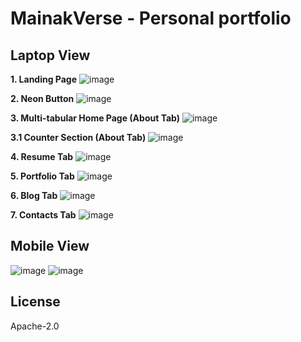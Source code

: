 # MainakVerse - Personal portfolio


## Laptop View

**1. Landing Page**
![image](https://github.com/MainakRepositor/MainakVerse/assets/64016811/e82bb58f-e031-4904-b6af-6157435f00ae)

**2. Neon Button**
![image](https://github.com/MainakRepositor/MainakVerse/assets/64016811/ac374701-c086-4c3e-b570-a0da7680e65e)

**3. Multi-tabular Home Page (About Tab)**
![image](https://github.com/MainakRepositor/MainakVerse/assets/64016811/a4dedf02-b432-4ee1-9867-c2a66c96563e)

**3.1 Counter Section (About Tab)**
![image](https://github.com/MainakRepositor/MainakVerse/assets/64016811/1c154242-f2f8-4639-8f07-d9f4ac6018f7)

**4. Resume Tab**
![image](https://github.com/MainakRepositor/MainakVerse/assets/64016811/37866921-8ebf-4022-b2e3-0366c33cb40e)

**5. Portfolio Tab**
![image](https://github.com/MainakRepositor/MainakVerse/assets/64016811/573bb654-31d0-4ce1-a0e9-caed071c28ec)

**6. Blog Tab**
![image](https://github.com/MainakRepositor/MainakVerse/assets/64016811/71b98486-a30e-406e-9d9d-4d02eacc6e36)

**7. Contacts Tab**
![image](https://github.com/MainakRepositor/MainakVerse/assets/64016811/57f376dc-ca20-4c25-bc72-585cf7021779)

## Mobile View
![image](https://github.com/MainakRepositor/MainakVerse/assets/64016811/76c2cc03-7ebc-4021-900f-bffa36e954cc)
![image](https://github.com/MainakRepositor/MainakVerse/assets/64016811/d65c969b-82f4-4a1c-88f8-6d3c856003ab)


## License
Apache-2.0
